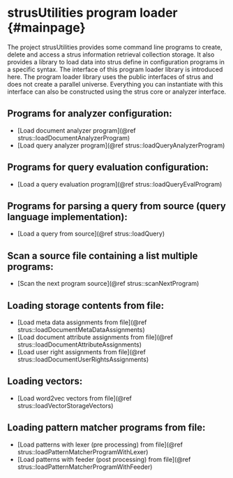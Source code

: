 strusUtilities program loader	 {#mainpage}
=============================

The project strusUtilities provides some command line programs to create, delete and access 
a strus information retrieval collection storage.
It also provides a library to load data into strus define in configuration programs in a 
specific syntax. The interface of this program loader library is introduced here.
The program loader library uses the public interfaces of strus and does not create a parallel
universe. Everything you can instantiate with this interface can also be constructed using
the strus core or analyzer interface.


Programs for analyzer configuration:
------------------------------------
* [Load document analyzer program](@ref strus::loadDocumentAnalyzerProgram)
* [Load query analyzer program](@ref strus::loadQueryAnalyzerProgram)

Programs for query evaluation configuration:
--------------------------------------------
* [Load a query evaluation program](@ref strus::loadQueryEvalProgram)

Programs for parsing a query from source (query language implementation):
-------------------------------------------------------------------------
* [Load a query from source](@ref strus::loadQuery)

Scan a source file containing a list multiple programs:
-------------------------------------------------------
* [Scan the next program source](@ref strus::scanNextProgram)

Loading storage contents from file:
-----------------------------------
* [Load meta data assignments from file](@ref strus::loadDocumentMetaDataAssignments)
* [Load document attribute assignments from file](@ref strus::loadDocumentAttributeAssignments)
* [Load user right assignments from file](@ref strus::loadDocumentUserRightsAssignments)

Loading vectors:
----------------
* [Load word2vec vectors from file](@ref strus::loadVectorStorageVectors)

Loading pattern matcher programs from file:
-------------------------------------------
* [Load patterns with lexer (pre processing) from file](@ref strus::loadPatternMatcherProgramWithLexer)
* [Load patterns with feeder (post processing) from file](@ref strus::loadPatternMatcherProgramWithFeeder)



